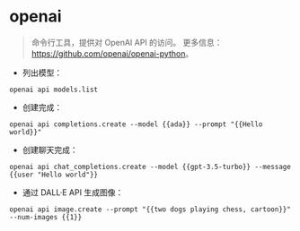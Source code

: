# openai

> 命令行工具，提供对 OpenAI API 的访问。
> 更多信息：<https://github.com/openai/openai-python>。

- 列出模型：

`openai api models.list`

- 创建完成：

`openai api completions.create --model {{ada}} --prompt "{{Hello world}}"`

- 创建聊天完成：

`openai api chat_completions.create --model {{gpt-3.5-turbo}} --message {{user "Hello world"}}`

- 通过 DALL·E API 生成图像：

`openai api image.create --prompt "{{two dogs playing chess, cartoon}}" --num-images {{1}}`